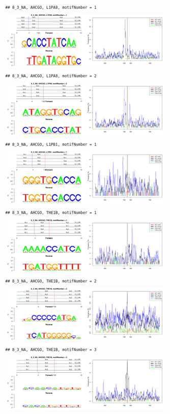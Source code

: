 

```
## 8_3_NA, AHCGO, L1PA8, motifNumber = 1
```

![plot of chunk motifPValues](figure/motifPValues-1.png) 

```
## 8_3_NA, AHCGO, L1PA8, motifNumber = 2
```

![plot of chunk motifPValues](figure/motifPValues-2.png) 

```
## 8_3_NA, AHCGO, L1PB1, motifNumber = 1
```

![plot of chunk motifPValues](figure/motifPValues-3.png) 

```
## 8_3_NA, AHCGO, THE1B, motifNumber = 1
```

![plot of chunk motifPValues](figure/motifPValues-4.png) 

```
## 8_3_NA, AHCGO, THE1B, motifNumber = 2
```

![plot of chunk motifPValues](figure/motifPValues-5.png) 

```
## 8_3_NA, AHCGO, THE1B, motifNumber = 3
```

![plot of chunk motifPValues](figure/motifPValues-6.png) 
  
